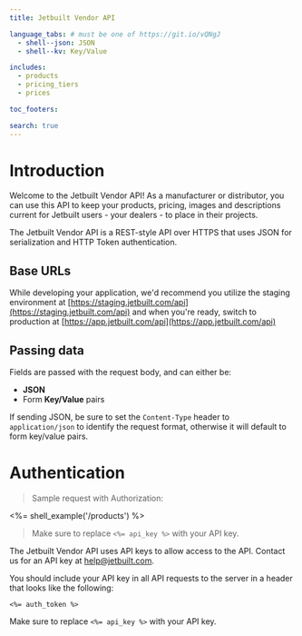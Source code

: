 ```yaml
---
title: Jetbuilt Vendor API

language_tabs: # must be one of https://git.io/vQNgJ
  - shell--json: JSON
  - shell--kv: Key/Value

includes:
  - products
  - pricing_tiers
  - prices

toc_footers:

search: true
---
```


# Introduction

Welcome to the Jetbuilt Vendor API! As a manufacturer or distributor, you can use this API to keep
your products, pricing, images and descriptions current for Jetbuilt users - your dealers - to
place in their projects.

The Jetbuilt Vendor API is a REST-style API over HTTPS that uses JSON for serialization and
HTTP Token authentication.

## Base URLs

While developing your application, we'd recommend you utilize the staging environment at
[https://staging.jetbuilt.com/api](https://staging.jetbuilt.com/api) and when you're ready,
switch to production at [https://app.jetbuilt.com/api](https://app.jetbuilt.com/api)

## Passing data

Fields are passed with the request body, and can either be:

- **JSON**
- Form **Key/Value** pairs

If sending JSON, be sure to set the `Content-Type` header to
`application/json` to identify the request format, otherwise it will
default to form key/value pairs.

# Authentication

> Sample request with Authorization:

<%= shell_example('/products') %>

> Make sure to replace `<%= api_key %>` with your API key.

The Jetbuilt Vendor API uses API keys to allow access to the API. Contact us for an API key at [help@jetbuilt.com](mailto:help@jetbuilt.com).

You should include your API key in all API requests to the server in a header that looks like the
following:

`<%= auth_token %>`

<aside class="notice">
  Make sure to replace <code><%= api_key %></code> with your API key.
</aside>
